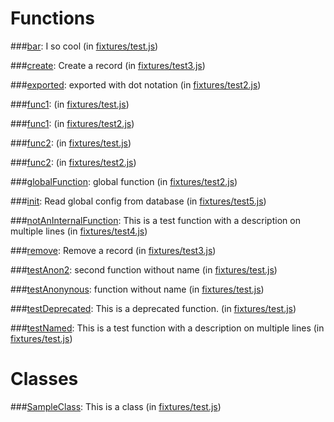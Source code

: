 Functions
=========


###[bar](sample_output/test.md):
I so cool (in [fixtures&#x2F;test.js](fixtures/test.js))



###[create](sample_output/test3.md):
Create a record (in [fixtures&#x2F;test3.js](fixtures/test3.js))



###[exported](sample_output/test2.md):
exported with dot notation (in [fixtures&#x2F;test2.js](fixtures/test2.js))



###[func1](sample_output/test.md):
 (in [fixtures&#x2F;test.js](fixtures/test.js))



###[func1](sample_output/test2.md):
 (in [fixtures&#x2F;test2.js](fixtures/test2.js))



###[func2](sample_output/test.md):
 (in [fixtures&#x2F;test.js](fixtures/test.js))



###[func2](sample_output/test2.md):
 (in [fixtures&#x2F;test2.js](fixtures/test2.js))



###[globalFunction](sample_output/test2.md):
global function (in [fixtures&#x2F;test2.js](fixtures/test2.js))



###[init](sample_output/test5.md):
Read global config from database (in [fixtures&#x2F;test5.js](fixtures/test5.js))



###[notAnInternalFunction](sample_output/test4.md):
This is a test function
  with a description on multiple lines (in [fixtures&#x2F;test4.js](fixtures/test4.js))



###[remove](sample_output/test3.md):
Remove a record (in [fixtures&#x2F;test3.js](fixtures/test3.js))



###[testAnon2](sample_output/test.md):
second function without name (in [fixtures&#x2F;test.js](fixtures/test.js))



###[testAnonynous](sample_output/test.md):
function without name (in [fixtures&#x2F;test.js](fixtures/test.js))



###[testDeprecated](sample_output/test.md):
This is a deprecated function. (in [fixtures&#x2F;test.js](fixtures/test.js))



###[testNamed](sample_output/test.md):
This is a test function
  with a description on multiple lines (in [fixtures&#x2F;test.js](fixtures/test.js))





Classes
=======


###[SampleClass](sample_output/test.md):
This is a class (in [fixtures&#x2F;test.js](fixtures/test.js))

